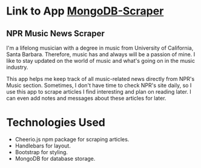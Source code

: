# Link to App [MongoDB-Scraper](https://npr-music-mongoscraper.herokuapp.com/)

## NPR Music News Scraper
I'm a lifelong musician with a degree in music from University of California, Santa Barbara. Therefore, music has and always will be a passion of mine. I like to stay updated on the world of music and what's going on in the music industry.

This app helps me keep track of all music-related news directly from NPR's Music section. Sometimes, I don't have time to check NPR's site daily, so I use this app to scrape articles I find interesting and plan on reading later. I can even add notes and messages about these articles for later.

# Technologies Used
* Cheerio.js npm package for scraping articles.
* Handlebars for layout.
* Bootstrap for styling.
* MongoDB for database storage.
